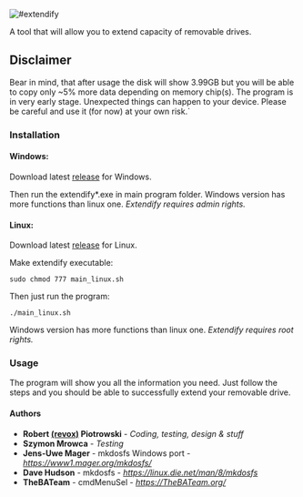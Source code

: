 ![#extendify](https://i.imgur.com/SkFPIxj.png)

A tool that will allow you to extend capacity of removable drives.

## Disclaimer

Bear in mind, that after usage the disk will show 3.99GB but you will be able to copy only ~5% more data depending on memory chip(s).
The program is in very early stage. Unexpected things can happen to your device. Please be careful and use it (for now) at your own risk.`

### Installation

#### Windows:
Download latest [release](https://github.com/revoxhere/extendify/releases) for Windows. 

Then run the extendify*.exe in main program folder.
Windows version has more functions than linux one.
*Extendify requires admin rights.*

#### Linux:
Download latest [release](https://github.com/revoxhere/extendify/releases) for Linux. 

Make extendify executable:
```
sudo chmod 777 main_linux.sh
```
Then just run the program:
```
./main_linux.sh
```
Windows version has more functions than linux one.
*Extendify requires root rights.*

### Usage

The program will show you all the information you need.
Just follow the steps and you should be able to successfully extend your removable drive.

#### Authors

* **Robert [(revox)](https://github.com/revoxhere) Piotrowski** - *Coding, testing, design & stuff*
* **Szymon Mrowca** - *Testing* 
* **Jens-Uwe Mager** - mkdosfs Windows port - *https://www1.mager.org/mkdosfs/*
* **Dave Hudson** - mkdosfs - *https://linux.die.net/man/8/mkdosfs*
* **TheBATeam** - cmdMenuSel - *https://TheBATeam.org/*
